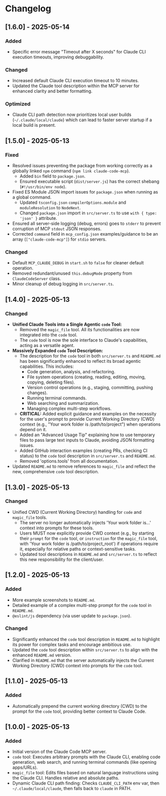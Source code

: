 # Changelog

## [1.6.0] - 2025-05-14

### Added
- Specific error message "Timeout after X seconds" for Claude CLI execution timeouts, improving debuggability.

### Changed
- Increased default Claude CLI execution timeout to 10 minutes.
- Updated the Claude tool description within the MCP server for enhanced clarity and better formatting.

### Optimized
- Claude CLI path detection now prioritizes local user builds (`~/.claude/local/claude`) which can lead to faster server startup if a local build is present.

## [1.5.0] - 2025-05-13

### Fixed
- Resolved issues preventing the package from working correctly as a globally linked `npm` command (`npm link claude-code-mcp`).
  - Added `bin` field to `package.json`.
  - Ensured executable script (`dist/server.js`) has the correct shebang (`#!/usr/bin/env node`).
- Fixed ES Module JSON import issues for `package.json` when running as a global command.
  - Updated `tsconfig.json` `compilerOptions.module` and `moduleResolution` to `NodeNext`.
  - Changed `package.json` import in `src/server.ts` to use `with { type: 'json' }` attribute.
- Ensured all server-side logging (debug, errors) goes to `stderr` to prevent corruption of MCP `stdout` JSON responses.
- Corrected `command` field in `mcp_config.json` examples/guidance to be an array (`["claude-code-mcp"]`) for `stdio` servers.

### Changed
- Default `MCP_CLAUDE_DEBUG` in `start.sh` to `false` for cleaner default operation.
- Removed redundant/unused `this.debugMode` property from `ClaudeCodeServer` class.
- Minor cleanup of debug logging in `src/server.ts`.

## [1.4.0] - 2025-05-13

### Changed
- **Unified Claude Tools into a Single Agentic `code` Tool:**
  - Removed the `magic_file` tool. All its functionalities are now integrated into the `code` tool.
  - The `code` tool is now the sole interface to Claude's capabilities, acting as a versatile agent.
- **Massively Expanded `code` Tool Description:**
  - The description for the `code` tool in both `src/server.ts` and `README.md` has been significantly enhanced to reflect its broad agentic capabilities. This includes:
    - Code generation, analysis, and refactoring.
    - File system operations (creating, reading, editing, moving, copying, deleting files).
    - Version control operations (e.g., staging, committing, pushing changes).
    - Running terminal commands.
    - Web searching and summarization.
    - Managing complex multi-step workflows.
  - **CRITICAL:** Added explicit guidance and examples on the necessity for the user's prompt to provide Current Working Directory (CWD) context (e.g., "Your work folder is /path/to/project") when operations depend on it.
  - Added an "Advanced Usage Tip" explaining how to use temporary files to pass large text inputs to Claude, avoiding JSON formatting issues.
  - Added GitHub interaction examples (creating PRs, checking CI status) to the `code` tool description in `src/server.ts` and `README.md`.
  - Removed 'options.tools' from all documentation.
- Updated `README.md` to remove references to `magic_file` and reflect the new, comprehensive `code` tool description.

## [1.3.0] - 2025-05-13

### Changed
- Unified CWD (Current Working Directory) handling for `code` and `magic_file` tools.
  - The server no longer automatically injects 'Your work folder is...' context into prompts for these tools.
  - Users MUST now explicitly provide CWD context (e.g., by starting their `prompt` for the `code` tool, or `instruction` for the `magic_file` tool, with 'Your work folder is /path/to/project_root') if operations require it, especially for relative paths or context-sensitive tasks.
  - Updated tool descriptions in `README.md` and `src/server.ts` to reflect this new responsibility for the client/user.

## [1.2.0] - 2025-05-13

### Added
- More example screenshots to `README.md`.
- Detailed example of a complex multi-step prompt for the `code` tool in `README.md`.
- `@eslint/js` dependency (via user update to `package.json`).

### Changed
- Significantly enhanced the `code` tool description in `README.md` to highlight its power for complex tasks and encourage ambitious use.
- Updated the `code` tool description within `src/server.ts` to align with the enhanced `README.md` version.
- Clarified in `README.md` that the server automatically injects the Current Working Directory (CWD) context into prompts for the `code` tool.

## [1.1.0] - 2025-05-13

### Added
- Automatically prepend the current working directory (CWD) to the prompt for the `code` tool, providing better context to Claude Code.

## [1.0.0] - 2025-05-13

### Added
- Initial version of the Claude Code MCP server.
- `code` tool: Executes arbitrary prompts with the Claude CLI, enabling code generation, web search, and running terminal commands (like opening apps/URLs).
- `magic_file` tool: Edits files based on natural language instructions using the Claude CLI. Handles relative and absolute paths.
- Dynamic Claude CLI path finding: Checks `CLAUDE_CLI_PATH` env var, then `~/.claude/local/claude`, then falls back to `claude` in PATH.